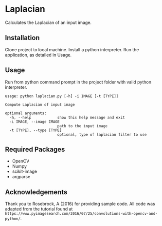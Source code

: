 # Laplacian

Calculates the Laplacian of an input image.

## Installation
Clone project to local machine. Install a python interpreter. Run the application, as detailed in Usage.

## Usage

Run from python command prompt in the project folder with valid python interpreter.
```
usage: python laplacian.py [-h] -i IMAGE [-t [TYPE]]

Compute Laplacian of input image

optional arguments:
  -h, --help            show this help message and exit
  -i IMAGE, --image IMAGE
                        path to the input image
  -t [TYPE], --type [TYPE]
                        optional, type of laplacian filter to use
```

## Required Packages
- OpenCV
- Numpy
- scikit-image
- argparse

## Acknowledgements
Thank you to Rosebrock, A (2016) for providing sample code. All code was adapted from the tutorial found at `https://www.pyimagesearch.com/2016/07/25/convolutions-with-opencv-and-python/`.
